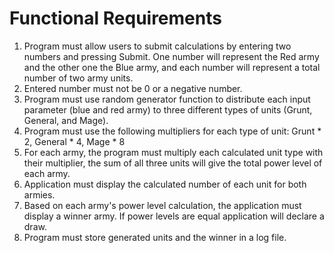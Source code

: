 # Functional Requirements
1.	Program must allow users to submit calculations by entering two numbers and pressing Submit. One number will represent the Red army and the other one the Blue army, and each number will represent a total number of two army units.
2.  Entered number must not be 0 or a negative number.
3.	Program must use random generator function to distribute each input parameter (blue and red army) to three different types of units (Grunt, General, and Mage).
4.	Program must use the following multipliers for each type of unit: Grunt * 2, General * 4, Mage * 8
5.	For each army, the program must multiply each calculated unit type with their multiplier, the sum of all three units will give the total power level of each army. 
6.	Application must display the calculated number of each unit for both armies. 
7.	Based on each army's power level calculation, the application must display a winner army. If power levels are equal application will declare a draw.
8. Program must store generated units and the winner in a log file.
